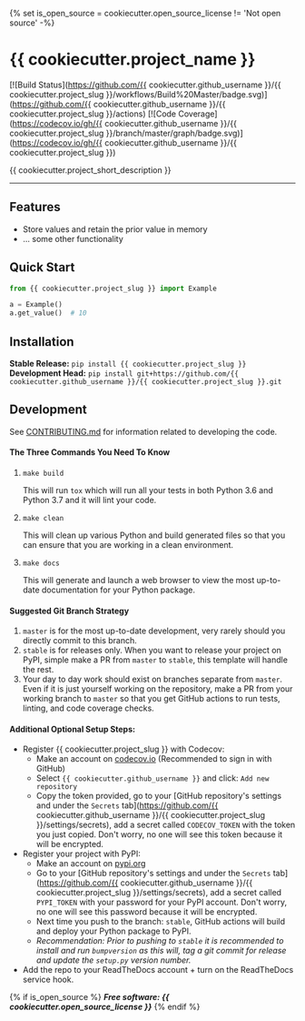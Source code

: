 {% set is_open_source = cookiecutter.open_source_license != 'Not open source' -%}
# {{ cookiecutter.project_name }}

[![Build Status](https://github.com/{{ cookiecutter.github_username }}/{{ cookiecutter.project_slug }}/workflows/Build%20Master/badge.svg)](https://github.com/{{ cookiecutter.github_username }}/{{ cookiecutter.project_slug }}/actions)
[![Code Coverage](https://codecov.io/gh/{{ cookiecutter.github_username }}/{{ cookiecutter.project_slug }}/branch/master/graph/badge.svg)](https://codecov.io/gh/{{ cookiecutter.github_username }}/{{ cookiecutter.project_slug }})

{{ cookiecutter.project_short_description }}

---

## Features
* Store values and retain the prior value in memory
* ... some other functionality

## Quick Start
```python
from {{ cookiecutter.project_slug }} import Example

a = Example()
a.get_value()  # 10
```

## Installation
**Stable Release:** `pip install {{ cookiecutter.project_slug }}`<br>
**Development Head:** `pip install git+https://github.com/{{ cookiecutter.github_username }}/{{ cookiecutter.project_slug }}.git`

## Development
See [CONTRIBUTING.md](CONTRIBUTING.md) for information related to developing the code.

#### The Three Commands You Need To Know
1. `make build`

    This will run `tox` which will run all your tests in both Python 3.6 and Python 3.7 and it will lint your code.

2. `make clean`

    This will clean up various Python and build generated files so that you can ensure that you are working in a clean
    environment.

3. `make docs`

    This will generate and launch a web browser to view the most up-to-date documentation for your Python package.

#### Suggested Git Branch Strategy
1. `master` is for the most up-to-date development, very rarely should you directly commit to this branch.
2. `stable` is for releases only. When you want to release your project on PyPI, simple make a PR from `master` to
`stable`, this template will handle the rest.
3. Your day to day work should exist on branches separate from `master`. Even if it is just yourself working on the
repository, make a PR from your working branch to `master` so that you get GitHub actions to run tests, linting, and
code coverage checks.

#### Additional Optional Setup Steps:
* Register {{ cookiecutter.project_slug }} with Codecov:
  * Make an account on [codecov.io](https://codecov.io) (Recommended to sign in with GitHub)
  * Select `{{ cookiecutter.github_username }}` and click: `Add new repository`
  * Copy the token provided, go to your [GitHub repository's settings and under the `Secrets` tab](https://github.com/{{ cookiecutter.github_username }}/{{ cookiecutter.project_slug }}/settings/secrets), add a secret called
  `CODECOV_TOKEN` with the token you just copied. Don't worry, no one will see this token because it will be encrypted.
* Register your project with PyPI:
  * Make an account on [pypi.org](https://pypi.org)
  * Go to your [GitHub repository's settings and under the `Secrets` tab](https://github.com/{{ cookiecutter.github_username }}/{{ cookiecutter.project_slug }}/settings/secrets), add a secret called `PYPI_TOKEN` with your
  password for your PyPI account. Don't worry, no one will see this password because it will be encrypted.
  * Next time you push to the branch: `stable`, GitHub actions will build and deploy your Python package to PyPI.
  * _Recommendation: Prior to pushing to `stable` it is recommended to install and run `bumpversion` as this will,
  tag a git commit for release and update the `setup.py` version number._
* Add the repo to your ReadTheDocs account + turn on the ReadTheDocs service hook.

{% if is_open_source %}
***Free software: {{ cookiecutter.open_source_license }}***
{% endif %}
